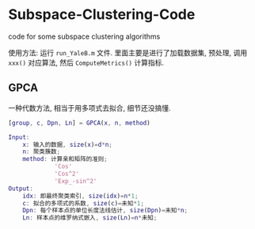 # Subspace-Clustering-Code

 code for some subspace clustering algorithms

 使用方法: 运行 `run_YaleB.m` 文件. 里面主要是进行了加载数据集, 预处理, 调用 `xxx()` 对应算法, 然后 `ComputeMetrics()` 计算指标.

 ## GPCA

一种代数方法, 相当于用多项式去拟合, 细节还没搞懂.

```matlab
[group, c, Dpn, Ln] = GPCA(x, n, method)

Input:
    x: 输入的数据, size(x)=d*n;
    n: 聚类簇数;
    method: 计算亲和矩阵的准则;
             'Cos'
             'Cos^2'
             'Exp_-sin^2'
Output:
    idx: 即最终聚类索引, size(idx)=n*1;
    c: 拟合的多项式的系数, size(c)=未知*1;
    Dpn: 每个样本点的单位长度法线估计, size(Dpn)=未知*n;
    Ln: 样本点的维罗纳式嵌入, size(Ln)=n*未知;
```

## 
